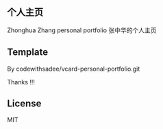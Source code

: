 ## 个人主页
Zhonghua Zhang  personal portfolio
张中华的个人主页

## Template 

By codewithsadee/vcard-personal-portfolio.git

Thanks !!!

## License

MIT
